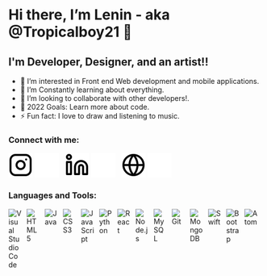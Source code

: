 # Hi there, I’m Lenin - aka @Tropicalboy21 👋

## I'm Developer, Designer, and an artist!!

- 👀 I’m interested in Front end Web development and mobile applications.
- 🌱 I’m Constantly learning about everything.
- 💞️ I’m looking to collaborate with other developers!.
- 🥅 2022 Goals: Learn more about code.
- ⚡️ Fun fact: I love to draw and listening to music.

### Connect with me:

[![website](./img/instagram-light.svg)](https://www.instagram.com/lenin_21/)
[![website](./img/instagram-dark.svg)](https://www.instagram.com/lenin_21/)
&nbsp;
[![website](./img/linkedin-light.svg)](https://www.linkedin.com/in/lenin-ugalde-7094a7177/)
[![website](./img/linkedin-dark.svg)](https://www.linkedin.com/in/lenin-ugalde-7094a7177/)
&nbsp;
[![website](./img/globe-light.svg)](https://radiant-brushlands-18581.herokuapp.com/)
[![website](./img/globe-dark.svg)](https://radiant-brushlands-18581.herokuapp.com/)

### Languages and Tools:

<img align="left" alt="Visual Studio Code" width="26px" src="https://cdn.jsdelivr.net/gh/devicons/devicon/icons/vscode/vscode-original.svg" style="padding-right:10px" style="padding-right:10px;" />
<img align="left" alt="HTML5" width="26px" src="https://cdn.jsdelivr.net/gh/devicons/devicon/icons/html5/html5-original.svg"  style="padding-right:10px;" />
<img align="left" alt="Java" width="26px" src="https://cdn.jsdelivr.net/gh/devicons/devicon/icons/java/java-original.svg" style="padding-right:10px;" />
<img align="left" alt="CSS3" width="26px" src="https://cdn.jsdelivr.net/gh/devicons/devicon/icons/css3/css3-original.svg" style="padding-right:10px;" />
<img align="left" alt="JavaScript" width="26px" src="https://cdn.jsdelivr.net/gh/devicons/devicon/icons/javascript/javascript-original.svg" style="padding-right:10px;" />
<img align="left" alt="Python" width="26px" src="https://cdn.jsdelivr.net/gh/devicons/devicon/icons/python/python-original-wordmark.svg" style="padding-right:10px;" />
<img align="left" alt="React" width="26px" src="https://cdn.jsdelivr.net/gh/devicons/devicon/icons/react/react-original.svg" style="padding-right:10px;" />
<img align="left" alt="Node.js" width="26px" src="https://cdn.jsdelivr.net/gh/devicons/devicon/icons/nodejs/nodejs-original.svg" style="padding-right:10px;" />
<img align="left" alt="MySQL" width="26px" src="https://cdn.jsdelivr.net/gh/devicons/devicon/icons/mysql/mysql-original.svg" style="padding-right:10px;" />
<img align="left" alt="Git" width="26px" src="https://cdn.jsdelivr.net/gh/devicons/devicon/icons/git/git-original.svg" style="padding-right:10px;" />
<img align="left" alt="MongoDB" width="26px" src="https://cdn.jsdelivr.net/gh/devicons/devicon/icons/mongodb/mongodb-original.svg" style="padding-right:10px;" />
<img align="left" alt="Swift" width="26px" src="https://cdn.jsdelivr.net/gh/devicons/devicon/icons/swift/swift-original.svg" style="padding-right:10px;" />
<img align="left" alt="Bootstrap" width="26px" src="https://cdn.jsdelivr.net/gh/devicons/devicon/icons/bootstrap/bootstrap-original.svg" style="padding-right:10px;" />
<img align="left" alt="Atom" width="26px" src="https://cdn.jsdelivr.net/gh/devicons/devicon/icons/atom/atom-original.svg" style="padding-right:10px;" />


<!---
Tropicalboy21/Tropicalboy21 is a ✨ special ✨ repository because its `README.md` (this file) appears on your GitHub profile.
You can click the Preview link to take a look at your changes.
--->
